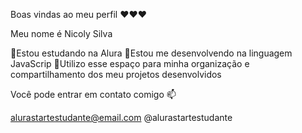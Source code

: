 Boas vindas ao meu perfil ❤️❤️❤️

Meu nome é Nicoly Silva 

🔴Estou estudando na Alura
🔴Estou me desenvolvendo na linguagem JavaScrip
🔴Utilizo esse espaço para minha organização e compartilhamento dos meu projetos desenvolvidos

Você pode entrar em contato comigo 📫

alurastartestudante@email.com
@alurastartestudante

